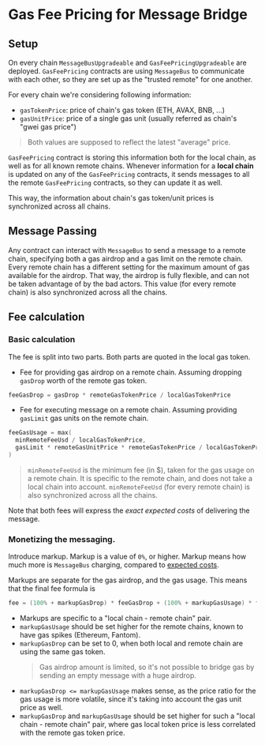 # Gas Fee Pricing for Message Bridge

## Setup

On every chain `MessageBusUpgradeable` and `GasFeePricingUpgradeable` are deployed. `GasFeePricing` contracts are using `MessageBus` to communicate with each other, so they are set up as the "trusted remote" for one another.

For every chain we're considering following information:

- `gasTokenPrice`: price of chain's gas token (ETH, AVAX, BNB, ...)
- `gasUnitPrice`: price of a single gas unit (usually referred as chain's "gwei gas price")

> Both values are supposed to reflect the latest "average" price.

`GasFeePricing` contract is storing this information both for the local chain, as well as for all known remote chains. Whenever information for a **local chain** is updated on any of the `GasFeePricing` contracts, it sends messages to all the remote `GasFeePricing` contracts, so they can update it as well.

This way, the information about chain's gas token/unit prices is synchronized across all chains.

## Message Passing

Any contract can interact with `MessageBus` to send a message to a remote chain, specifying both a gas airdrop and a gas limit on the remote chain.
Every remote chain has a different setting for the maximum amount of gas available for the airdrop. That way, the airdrop is fully flexible, and can not be taken advantage of by the bad actors. This value (for every remote chain) is also synchronized across all the chains.

## Fee calculation

### Basic calculation

The fee is split into two parts. Both parts are quoted in the local gas token.

- Fee for providing gas airdrop on a remote chain. Assuming dropping `gasDrop` worth of the remote gas token.

```go
feeGasDrop = gasDrop * remoteGasTokenPrice / localGasTokenPrice
```

- Fee for executing message on a remote chain. Assuming providing `gasLimit` gas units on the remote chain.

```go
feeGasUsage = max(
  minRemoteFeeUsd / localGasTokenPrice,
  gasLimit * remoteGasUnitPrice * remoteGasTokenPrice / localGasTokenPrice
)
```

> `minRemoteFeeUsd` is the minimum fee (in $), taken for the gas usage on a remote chain. It is specific to the remote chain, and does not take a local chain into account. `minRemoteFeeUsd` (for every remote chain) is also synchronized across all the chains.

Note that both fees will express the _exact expected costs_ of delivering the message.

### Monetizing the messaging.

Introduce markup. Markup is a value of `0%`, or higher. Markup means how much more is `MessageBus` charging, compared to [expected costs](#basic-calculation).

Markups are separate for the gas airdrop, and the gas usage. This means that the final fee formula is

```go
fee = (100% + markupGasDrop) * feeGasDrop + (100% + markupGasUsage) * feeGasUsage
```

- Markups are specific to a "local chain - remote chain" pair.
- `markupGasUsage` should be set higher for the remote chains, known to have gas spikes (Ethereum, Fantom).
- `markupGasDrop` can be set to 0, when both local and remote chain are using the same gas token.
  > Gas airdrop amount is limited, so it's not possible to bridge gas by sending an empty message with a huge airdrop.
- `markupGasDrop <= markupGasUsage` makes sense, as the price ratio for the gas usage is more volatile, since it's taking into account the gas unit price as well.
- `markupGasDrop` and `markupGasUsage` should be set higher for such a "local chain - remote chain" pair, where gas local token price is less correlated with the remote gas token price.
